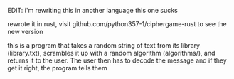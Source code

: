 EDIT: i'm rewriting this in another language this one sucks

rewrote it in rust, visit github.com/python357-1/ciphergame-rust to see the new version

this is a program that takes a random string of text from its library (library.txt), scrambles it up with a random algorithm (algorithms/), and returns it to the user. The user then has to decode the message and if they get it right, the program tells them
